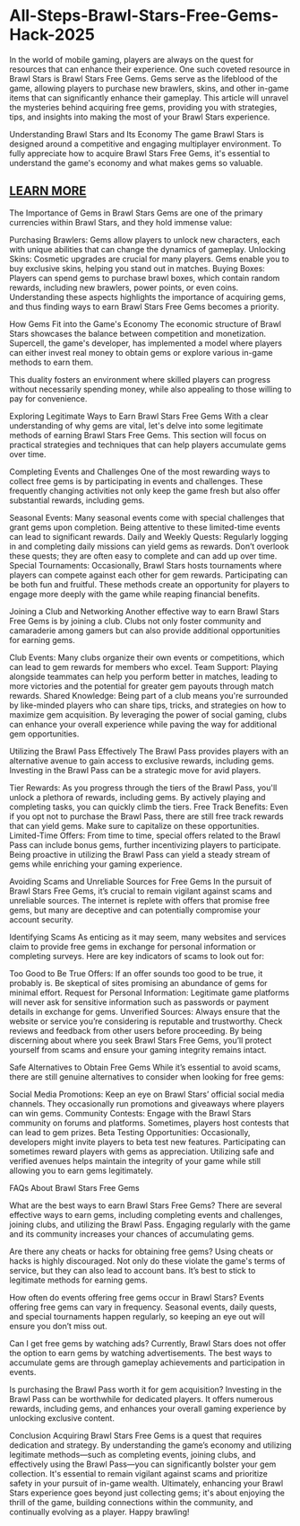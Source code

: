 # All-Steps-Brawl-Stars-Free-Gems-Hack-2025
In the world of mobile gaming, players are always on the quest for resources that can enhance their experience. One such coveted resource in Brawl Stars is Brawl Stars Free Gems. Gems serve as the lifeblood of the game, allowing players to purchase new brawlers, skins, and other in-game items that can significantly enhance their gameplay. This article will unravel the mysteries behind acquiring free gems, providing you with strategies, tips, and insights into making the most of your Brawl Stars experience.

Understanding Brawl Stars and Its Economy
The game Brawl Stars is designed around a competitive and engaging multiplayer environment. To fully appreciate how to acquire Brawl Stars Free Gems, it's essential to understand the game's economy and what makes gems so valuable.

<h2><a href="https://sites.google.com/view/brawl-stars-free-gems-new-meth/">LEARN MORE</a></h2>

The Importance of Gems in Brawl Stars
Gems are one of the primary currencies within Brawl Stars, and they hold immense value:

Purchasing Brawlers: Gems allow players to unlock new characters, each with unique abilities that can change the dynamics of gameplay.
Unlocking Skins: Cosmetic upgrades are crucial for many players. Gems enable you to buy exclusive skins, helping you stand out in matches.
Buying Boxes: Players can spend gems to purchase brawl boxes, which contain random rewards, including new brawlers, power points, or even coins.
Understanding these aspects highlights the importance of acquiring gems, and thus finding ways to earn Brawl Stars Free Gems becomes a priority.

How Gems Fit into the Game's Economy
The economic structure of Brawl Stars showcases the balance between competition and monetization. Supercell, the game's developer, has implemented a model where players can either invest real money to obtain gems or explore various in-game methods to earn them.

This duality fosters an environment where skilled players can progress without necessarily spending money, while also appealing to those willing to pay for convenience.

Exploring Legitimate Ways to Earn Brawl Stars Free Gems
With a clear understanding of why gems are vital, let's delve into some legitimate methods of earning Brawl Stars Free Gems. This section will focus on practical strategies and techniques that can help players accumulate gems over time.

Completing Events and Challenges
One of the most rewarding ways to collect free gems is by participating in events and challenges. These frequently changing activities not only keep the game fresh but also offer substantial rewards, including gems.

Seasonal Events: Many seasonal events come with special challenges that grant gems upon completion. Being attentive to these limited-time events can lead to significant rewards.
Daily and Weekly Quests: Regularly logging in and completing daily missions can yield gems as rewards. Don’t overlook these quests; they are often easy to complete and can add up over time.
Special Tournaments: Occasionally, Brawl Stars hosts tournaments where players can compete against each other for gem rewards. Participating can be both fun and fruitful.
These methods create an opportunity for players to engage more deeply with the game while reaping financial benefits.

Joining a Club and Networking
Another effective way to earn Brawl Stars Free Gems is by joining a club. Clubs not only foster community and camaraderie among gamers but can also provide additional opportunities for earning gems.

Club Events: Many clubs organize their own events or competitions, which can lead to gem rewards for members who excel.
Team Support: Playing alongside teammates can help you perform better in matches, leading to more victories and the potential for greater gem payouts through match rewards.
Shared Knowledge: Being part of a club means you're surrounded by like-minded players who can share tips, tricks, and strategies on how to maximize gem acquisition.
By leveraging the power of social gaming, clubs can enhance your overall experience while paving the way for additional gem opportunities.

Utilizing the Brawl Pass Effectively
The Brawl Pass provides players with an alternative avenue to gain access to exclusive rewards, including gems. Investing in the Brawl Pass can be a strategic move for avid players.

Tier Rewards: As you progress through the tiers of the Brawl Pass, you'll unlock a plethora of rewards, including gems. By actively playing and completing tasks, you can quickly climb the tiers.
Free Track Benefits: Even if you opt not to purchase the Brawl Pass, there are still free track rewards that can yield gems. Make sure to capitalize on these opportunities.
Limited-Time Offers: From time to time, special offers related to the Brawl Pass can include bonus gems, further incentivizing players to participate.
Being proactive in utilizing the Brawl Pass can yield a steady stream of gems while enriching your gaming experience.

Avoiding Scams and Unreliable Sources for Free Gems
In the pursuit of Brawl Stars Free Gems, it’s crucial to remain vigilant against scams and unreliable sources. The internet is replete with offers that promise free gems, but many are deceptive and can potentially compromise your account security.

Identifying Scams
As enticing as it may seem, many websites and services claim to provide free gems in exchange for personal information or completing surveys. Here are key indicators of scams to look out for:

Too Good to Be True Offers: If an offer sounds too good to be true, it probably is. Be skeptical of sites promising an abundance of gems for minimal effort.
Request for Personal Information: Legitimate game platforms will never ask for sensitive information such as passwords or payment details in exchange for gems.
Unverified Sources: Always ensure that the website or service you’re considering is reputable and trustworthy. Check reviews and feedback from other users before proceeding.
By being discerning about where you seek Brawl Stars Free Gems, you’ll protect yourself from scams and ensure your gaming integrity remains intact.

Safe Alternatives to Obtain Free Gems
While it’s essential to avoid scams, there are still genuine alternatives to consider when looking for free gems:

Social Media Promotions: Keep an eye on Brawl Stars’ official social media channels. They occasionally run promotions and giveaways where players can win gems.
Community Contests: Engage with the Brawl Stars community on forums and platforms. Sometimes, players host contests that can lead to gem prizes.
Beta Testing Opportunities: Occasionally, developers might invite players to beta test new features. Participating can sometimes reward players with gems as appreciation.
Utilizing safe and verified avenues helps maintain the integrity of your game while still allowing you to earn gems legitimately.

FAQs About Brawl Stars Free Gems

What are the best ways to earn Brawl Stars Free Gems?
There are several effective ways to earn gems, including completing events and challenges, joining clubs, and utilizing the Brawl Pass. Engaging regularly with the game and its community increases your chances of accumulating gems.

Are there any cheats or hacks for obtaining free gems?
Using cheats or hacks is highly discouraged. Not only do these violate the game's terms of service, but they can also lead to account bans. It’s best to stick to legitimate methods for earning gems.

How often do events offering free gems occur in Brawl Stars?
Events offering free gems can vary in frequency. Seasonal events, daily quests, and special tournaments happen regularly, so keeping an eye out will ensure you don’t miss out.

Can I get free gems by watching ads?
Currently, Brawl Stars does not offer the option to earn gems by watching advertisements. The best ways to accumulate gems are through gameplay achievements and participation in events.

Is purchasing the Brawl Pass worth it for gem acquisition?
Investing in the Brawl Pass can be worthwhile for dedicated players. It offers numerous rewards, including gems, and enhances your overall gaming experience by unlocking exclusive content.

Conclusion
Acquiring Brawl Stars Free Gems is a quest that requires dedication and strategy. By understanding the game’s economy and utilizing legitimate methods—such as completing events, joining clubs, and effectively using the Brawl Pass—you can significantly bolster your gem collection. It's essential to remain vigilant against scams and prioritize safety in your pursuit of in-game wealth. Ultimately, enhancing your Brawl Stars experience goes beyond just collecting gems; it's about enjoying the thrill of the game, building connections within the community, and continually evolving as a player. Happy brawling!
